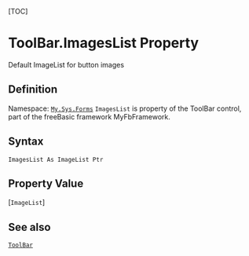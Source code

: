 [TOC]
# ToolBar.ImagesList Property
Default ImageList for button images
## Definition
Namespace: [`My.Sys.Forms`](My.Sys.Forms.md)
`ImagesList` is property of the ToolBar control, part of the freeBasic framework MyFbFramework.
## Syntax
```freeBasic
ImagesList As ImageList Ptr
```
## Property Value
[`ImageList`]
## See also
[`ToolBar`](ToolBar.md)
